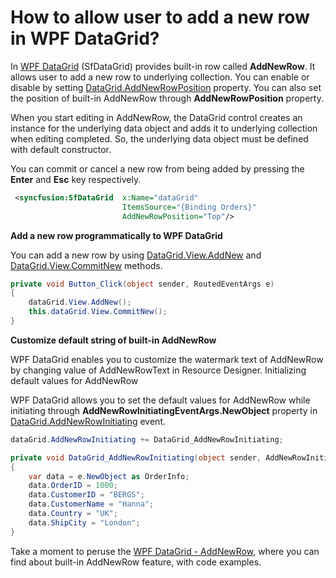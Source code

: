 # How to allow user to add a new row in WPF DataGrid?

In [WPF DataGrid](https://www.syncfusion.com/wpf-ui-controls/datagrid) (SfDataGrid) provides built-in row called **AddNewRow**. It allows user to add a new row to underlying collection. You can enable or disable by setting [DataGrid.AddNewRowPosition](https://help.syncfusion.com/cr/wpf/Syncfusion.UI.Xaml.Grid.SfDataGrid.html#Syncfusion_UI_Xaml_Grid_SfDataGrid_AddNewRowPosition) property. You can also set the position of built-in AddNewRow through **AddNewRowPosition** property.

When you start editing in AddNewRow, the DataGrid control creates an instance for the underlying data object and adds it to underlying collection when editing completed. So, the underlying data object must be defined with default constructor.

You can commit or cancel a new row from being added by pressing the **Enter** and **Esc** key respectively.

```xml
 <syncfusion:SfDataGrid  x:Name="dataGrid" 
                         ItemsSource="{Binding Orders}" 
                         AddNewRowPosition="Top"/>
```

**Add a new row programmatically to WPF DataGrid**

You can add a new row by using [DataGrid.View.AddNew](https://help.syncfusion.com/cr/wpf/Syncfusion.Data.CollectionViewAdv.html#Syncfusion_Data_CollectionViewAdv_AddNew) and [DataGrid.View.CommitNew](https://help.syncfusion.com/cr/wpf/Syncfusion.Data.CollectionViewAdv.html#Syncfusion_Data_CollectionViewAdv_CommitNew) methods.

```csharp
private void Button_Click(object sender, RoutedEventArgs e)
{
    dataGrid.View.AddNew();
    this.dataGrid.View.CommitNew();
}
```

**Customize default string of built-in AddNewRow**

WPF DataGrid enables you to customize the watermark text of AddNewRow by changing value of AddNewRowText in Resource Designer.
Initializing default values for AddNewRow

WPF DataGrid allows you to set the default values for AddNewRow while initiating through **AddNewRowInitiatingEventArgs.NewObject** property in [DataGrid.AddNewRowInitiating](https://help.syncfusion.com/cr/wpf/Syncfusion.UI.Xaml.Grid.SfDataGrid.html#Syncfusion_UI_Xaml_Grid_SfDataGrid_AddNewRowInitiating) event.

```csharp
dataGrid.AddNewRowInitiating += DataGrid_AddNewRowInitiating;

private void DataGrid_AddNewRowInitiating(object sender, AddNewRowInitiatingEventArgs e)
{
    var data = e.NewObject as OrderInfo;
    data.OrderID = 1000;
    data.CustomerID = "BERGS";
    data.CustomerName = "Hanna";
    data.Country = "UK";
    data.ShipCity = "London";
}
```

Take a moment to peruse the [WPF DataGrid - AddNewRow](https://help.syncfusion.com/wpf/datagrid/data-manipulation#add-new-rows), where you can find about built-in AddNewRow feature, with code examples.

